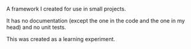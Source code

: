 A framework I created for use in small projects.

It has no documentation (except the one in the code and the one in my head) and no unit tests.

This was created as a learning experiment. 